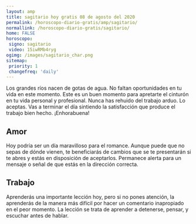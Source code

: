 ```yaml
---
layout: amp
title: sagitario hoy gratis 08 de agosto del 2020 
permalink: /horoscopo-diario-gratis/amp/sagitario/
normallink: /horoscopo-diario-gratis/sagitario/
home: FALSE
horoscopo:
 signo: sagitario
 video: 15iwRMb4ryg
ogimg: /images/sagitario_char.png
sitemap:
 priority: 1
 changefreq: 'daily'
---
```



Los grandes ríos nacen de gotas de agua. No faltan oportunidades en tu vida en este momento. Este es un buen momento para apretarte el cinturón en tu vida personal y profesional. Nunca has rehuido del trabajo arduo. Lo aceptas. Vas a terminar el día sintiendo la satisfacción que produce el trabajo bien hecho. ¡Enhorabuena!

## Amor

Hoy podría ser un día maravilloso para el romance. Aunque puede que no sepas de dónde vienen, te beneficiarás de cambios que se te presentarán si te abres y estás en disposición de aceptarlos. Permanece alerta para un mensaje o señal de que estás en la dirección correcta.

## Trabajo

Aprenderás una importante lección hoy, pero si no pones atención, la aprenderás de la manera más difícil por hacer un comentario inapropiado en el peor momento. La lección se trata de aprender a detenerse, pensar, y escuchar antes de hablar.